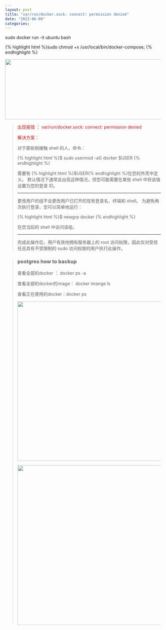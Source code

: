 ```yaml
---
layout: post
title: "var/run/docker.sock: connect: permission denied"
date: "2022-06-09"
categories: 
---
```

<p>sudo docker run -it ubuntu bash</p> 
{% highlight html %}sudo chmod +x /usr/local/bin/docker-compose;
{% endhighlight %} 
<p><img alt="" height="195" src="https://img-blog.csdnimg.cn/c26a185314154557b838b714cf74b44d.png" width="1200"></p> 
<p></p> 
<blockquote> 
<div> 
<p><span style="color:#be191c;">出现报错 ： var/run/docker.sock: connect: permission denied</span></p> 
<p><span style="color:#be191c;">解决方案：</span></p> 
<p>对于那些刚接触 shell 的人，命令：</p> 
{% highlight html %}$ sudo usermod -aG docker $USER
{% endhighlight %} 
<p>需要有 {% highlight html %}$USER{% endhighlight %}在您的外壳中定义。 默认情况下通常会出现这种情况，但您可能需要在某些 shell 中将该值设置为您的登录 ID。</p> 
<hr>
<p>更改用户的组不会更改用户已打开的现有登录名、终端和 shell。 为避免再次执行登录，您可以简单地运行：</p> 
{% highlight html %}$ newgrp docker
{% endhighlight %} 
<p>在您当前的 shell 中访问该组。</p> 
<hr>
<p>完成此操作后，用户有效地拥有服务器上的 root 访问权限，因此仅对受信任且具有不受限制的 sudo 访问权限的用户执行此操作。</p> 
</div> 
</blockquote> 
<blockquote> 
<h3>postgres how to backup</h3> 
<p>查看全部的docker ： docker ps -a</p> 
<p>查看全部的docker的image： docker imange ls</p> 
<p>查看正在使用的docker：docker ps</p> 
<p></p> 
<p><img alt="" height="517" src="https://img-blog.csdnimg.cn/fa13013cfe8b429e8a18e0e24e06e949.png" width="1200"></p> 
<p><img alt="" height="517" src="https://img-blog.csdnimg.cn/081b3055d11446b0b04c29f41f66c49a.png" width="1200"></p> 
</blockquote>
